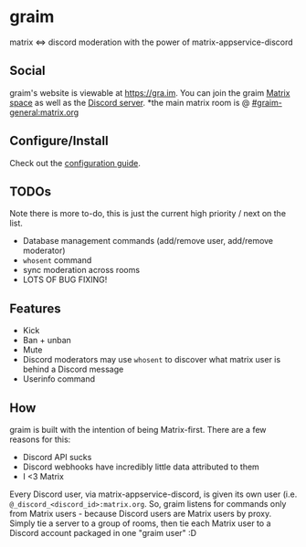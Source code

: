 # graim
matrix &lt;=&gt; discord moderation with the power of matrix-appservice-discord

## Social
graim's website is viewable at https://gra.im.
You can join the graim [Matrix space](https://matrix.to/#/#graim:matrix.org) as well as the [Discord server](https://discord.gg/MV7fDb4AKy). *the main matrix room is @ [#graim-general:matrix.org](https://matrix.to/#/#graim-general:matrix.org)

## Configure/Install
Check out the [configuration guide](./setup.md).

## TODOs
Note there is more to-do, this is just the current high priority / next on the list.

 - Database management commands (add/remove user, add/remove moderator)
 - `whosent` command
 - sync moderation across rooms
 - LOTS OF BUG FIXING!

## Features
- Kick
- Ban + unban
- Mute
- Discord moderators may use `whosent` to discover what matrix user is behind a Discord message
- Userinfo command

## How
graim is built with the intention of being Matrix-first. There are a few reasons for this:
- Discord API sucks
- Discord webhooks have incredibly little data attributed to them
- I <3 Matrix

Every Discord user, via matrix-appservice-discord, is given its own user (i.e. `@_discord_<discord_id>:matrix.org`. So, graim listens for commands only from Matrix users - because Discord users are Matrix users by proxy.
Simply tie a server to a group of rooms, then tie each Matrix user to a Discord account packaged in one "graim user" :D
